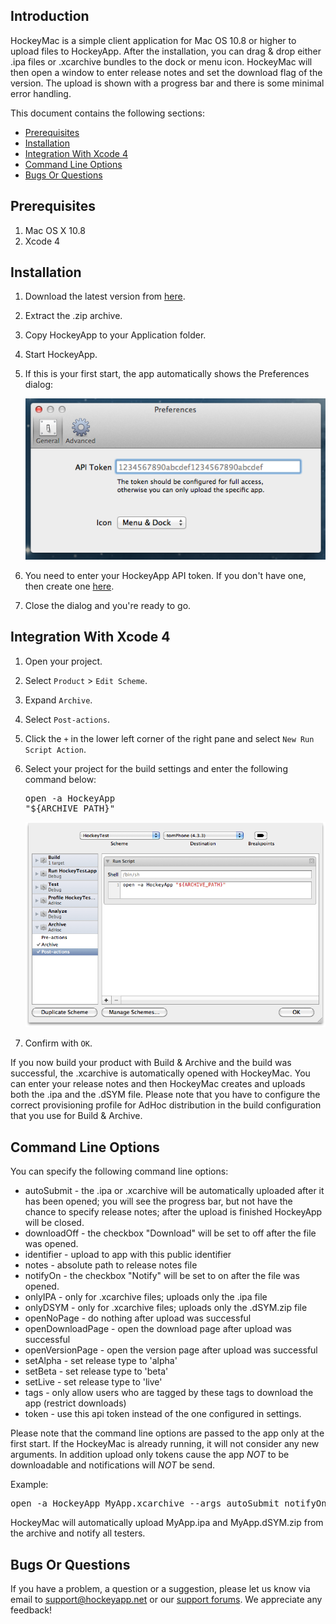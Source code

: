 
## Introduction

HockeyMac is a simple client application for Mac OS 10.8 or higher to upload files to HockeyApp. After the installation, you can drag & drop either .ipa files or .xcarchive bundles to the dock or menu icon. HockeyMac will then open a window to enter release notes and set the download flag of the version. The upload is shown with a progress bar and there is some minimal error handling.

This document contains the following sections:

- [Prerequisites](#prerequisites)
- [Installation](#installation)
- [Integration With Xcode 4](#xcode)
- [Command Line Options](#cmd)
- [Bugs Or Questions](#bugs)

<a id="prerequisites"></a> 
## Prerequisites

1. Mac OS X 10.8
2. Xcode 4

<a id="installation"></a> 
## Installation

1. Download the latest version from [here](https://rink.hockeyapp.net/api/2/apps/67503a7926431872c4b6c1549f5bd6b1?format=zip).
2. Extract the .zip archive.
3. Copy HockeyApp to your Application folder.
4. Start HockeyApp.
5. If this is your first start, the app automatically shows the Preferences dialog:

    <img src="HockeyMacGeneral_normal.png"/>

6. You need to enter your HockeyApp API token. If you don't have one, then create one [here](https://rink.hockeyapp.net/manage/auth_tokens).
7. Close the dialog and you're ready to go.

<a id="xcode"></a> 
## Integration With Xcode 4

1. Open your project.
2. Select `Product` > `Edit Scheme`.
3. Expand `Archive`.
4. Select `Post-actions`.
5. Click the `+` in the lower left corner of the right pane and select `New Run Script Action`.
6. Select your project for the build settings and enter the following command below:<pre>open -a HockeyApp "${ARCHIVE_PATH}"</pre>

    <img src="XcodeArchivePostAction_normal.png"/>
7. Confirm with `OK`.

If you now build your product with Build & Archive and the build was successful, the .xcarchive is automatically opened with HockeyMac. You can enter your release notes and then HockeyMac creates and uploads both the .ipa and the .dSYM file. Please note that you have to configure the correct provisioning profile for AdHoc distribution in the build configuration that you use for Build & Archive.

	
<a id="cmd"></a> 
## Command Line Options

You can specify the following command line options:

* autoSubmit - the .ipa or .xcarchive will be automatically uploaded after it has been opened; you will see the progress bar, but not have the chance to specify release notes; after the upload is finished HockeyApp will be closed.
* downloadOff - the checkbox "Download" will be set to off after the file was opened.
* identifier - upload to app with this public identifier
* notes - absolute path to release notes file
* notifyOn - the checkbox "Notify" will be set to on after the file was opened.
* onlyIPA - only for .xcarchive files; uploads only the .ipa file
* onlyDSYM - only for .xcarchive files; uploads only the .dSYM.zip file
* openNoPage - do nothing after upload was successful
* openDownloadPage - open the download page after upload was successful
* openVersionPage - open the version page after upload was successful
* setAlpha - set release type to 'alpha'
* setBeta - set release type to 'beta'
* setLive - set release type to 'live'
* tags - only allow users who are tagged by these tags to download the app (restrict downloads)
* token - use this api token instead of the one configured in settings.

Please note that the command line options are passed to the app only at the first start. If the HockeyMac is already running, it will not consider any new arguments. In addition upload only tokens cause the app _NOT_ to be downloadable and notifications will _NOT_ be send.

Example:

<pre>open -a HockeyApp MyApp.xcarchive --args autoSubmit notifyOn openDownloadPage</pre>

HockeyMac will automatically upload MyApp.ipa and MyApp.dSYM.zip from the archive and notify all testers.

<a id="bugs"></a> 
## Bugs Or Questions

If you have a problem, a question or a suggestion, please let us know via email to support@hockeyapp.net or our [support forums](http://support.hockeyapp.net). We appreciate any feedback!
